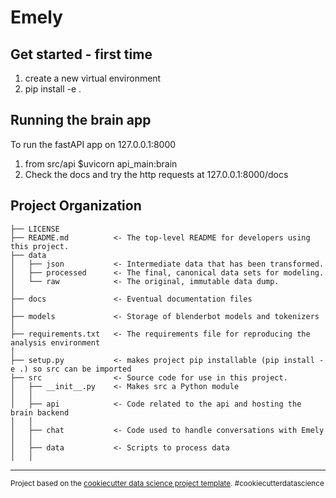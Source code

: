 Emely
==============================

## Get started - first time
1. create a new virtual environment
2. pip install -e .

## Running the brain app
To run the fastAPI app on 127.0.0.1:8000
1. from src/api $uvicorn api_main:brain 
2. Check the docs and try the http requests at 127.0.0.1:8000/docs



Project Organization
------------

    ├── LICENSE
    ├── README.md          <- The top-level README for developers using this project.
    ├── data
    │   ├── json           <- Intermediate data that has been transformed.
    │   ├── processed      <- The final, canonical data sets for modeling.
    │   └── raw            <- The original, immutable data dump.
    │
    ├── docs               <- Eventual documentation files
    │
    ├── models             <- Storage of blenderbot models and tokenizers
    │
    ├── requirements.txt   <- The requirements file for reproducing the analysis environment
    │
    ├── setup.py           <- makes project pip installable (pip install -e .) so src can be imported
    ├── src                <- Source code for use in this project.
    │   ├── __init__.py    <- Makes src a Python module
    │   │
    │   ├── api            <- Code related to the api and hosting the brain backend
    │   │
    │   ├── chat           <- Code used to handle conversations with Emely
    │   │
    │   ├── data           <- Scripts to process data
    │   │


--------

<p><small>Project based on the <a target="_blank" href="https://drivendata.github.io/cookiecutter-data-science/">cookiecutter data science project template</a>. #cookiecutterdatascience</small></p>
